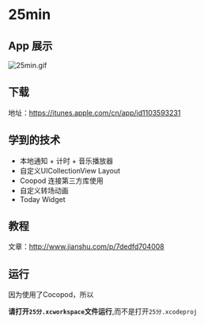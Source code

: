 # 25min

## App 展示
![25min.gif](http://upload-images.jianshu.io/upload_images/1132519-391e024564835432.gif?imageMogr2/auto-orient/strip)

## 下载
地址：https://itunes.apple.com/cn/app/id1103593231

## 学到的技术
- 本地通知 + 计时 + 音乐播放器
- 自定义UICollectionView Layout
- Coopod 连接第三方库使用
- 自定义转场动画
- Today Widget

## 教程
文章：http://www.jianshu.com/p/7dedfd704008 

## 运行
因为使用了Cocopod，所以

**请打开`25分.xcworkspace`文件运行**,而不是打开`25分.xcodeproj`
